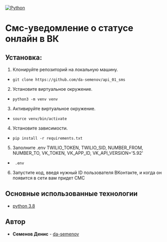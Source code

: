 [![Python](https://img.shields.io/badge/-Python-464646??style=flat-square&logo=Python)](https://www.python.org/)
# Смс-уведомление о статусе онлайн в ВК

## Установка:
1. Клонируйте репозиторий на локальную машину.
- ``git clone https://github.com/da-semenov/api_01_sms``
2. Установите виртуальное окружение.
- ``python3 -m venv venv``
3. Активируйте виртуальное окружение.
- ``source venv/bin/activate``
4. Установите зависимости.
- ``pip install -r requirements.txt``
5. Заполните .env TWILIO_TOKEN, TWILIO_SID, NUMBER_FROM, NUMBER_TO, VK_TOKEN, VK_APP_ID, VK_API_VERSION='5.92'
- `` .env``
6. Запустите код, введя нужный ID пользователя ВКонтакте, и когда он появится в сети вам придет СМС

## Основные использованные технологии
* [python 3.8](https://www.python.org/)

## Автор
* **Семенов Денис** - [da-semenov](https://github.com/da-semenov)
